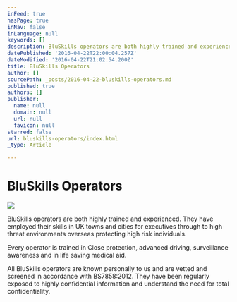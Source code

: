 ```yaml
---
inFeed: true
hasPage: true
inNav: false
inLanguage: null
keywords: []
description: BluSkills operators are both highly trained and experienced. They have employed their skills in UK towns and cities for executives through to high threat environments overseas protecting high risk individuals.
datePublished: '2016-04-22T22:00:04.257Z'
dateModified: '2016-04-22T21:02:54.200Z'
title: BluSkills Operators
author: []
sourcePath: _posts/2016-04-22-bluskills-operators.md
published: true
authors: []
publisher:
  name: null
  domain: null
  url: null
  favicon: null
starred: false
url: bluskills-operators/index.html
_type: Article

---
```

# BluSkills Operators
![](https://the-grid-user-content.s3-us-west-2.amazonaws.com/e059a6c9-45f6-40ca-91be-bbbe0b41c7e0.jpg)

BluSkills operators are both highly trained and experienced. They have employed their skills in UK towns and cities for executives through to high threat environments overseas protecting high risk individuals.

Every operator is trained in Close protection, advanced driving, surveillance awareness and in life saving medical aid. 

All BluSkills operators are known personally to us and are vetted and screened in accordance with BS7858:2012\. They have been regularly exposed to highly confidential information and understand the need for total confidentiality.